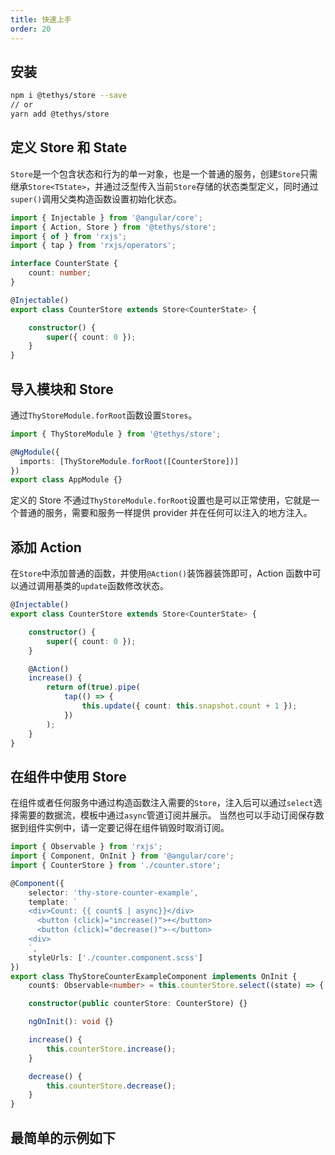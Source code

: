 ```yaml
---
title: 快速上手
order: 20
---
```


## 安装

```bash
npm i @tethys/store --save
// or
yarn add @tethys/store
```

## 定义 Store 和 State

`Store`是一个包含状态和行为的单一对象，也是一个普通的服务，创建`Store`只需继承`Store<TState>`，并通过泛型传入当前`Store`存储的状态类型定义，同时通过`super()`调用父类构造函数设置初始化状态。
```ts
import { Injectable } from '@angular/core';
import { Action, Store } from '@tethys/store';
import { of } from 'rxjs';
import { tap } from 'rxjs/operators';

interface CounterState {
    count: number;
}

@Injectable()
export class CounterStore extends Store<CounterState> {

    constructor() {
        super({ count: 0 });
    }
}
```

## 导入模块和 Store

通过`ThyStoreModule.forRoot`函数设置`Stores`。

```ts
import { ThyStoreModule } from '@tethys/store';

@NgModule({
  imports: [ThyStoreModule.forRoot([CounterStore])]
})
export class AppModule {}
```

<alert>定义的 Store 不通过`ThyStoreModule.forRoot`设置也是可以正常使用，它就是一个普通的服务，需要和服务一样提供 provider 并在任何可以注入的地方注入。</alert>

## 添加 Action
在`Store`中添加普通的函数，并使用`@Action()`装饰器装饰即可，Action 函数中可以通过调用基类的`update`函数修改状态。
```ts
@Injectable()
export class CounterStore extends Store<CounterState> {

    constructor() {
        super({ count: 0 });
    }

    @Action()
    increase() {
        return of(true).pipe(
            tap(() => {
                this.update({ count: this.snapshot.count + 1 });
            })
        );
    }
}
```

## 在组件中使用 Store

在组件或者任何服务中通过构造函数注入需要的`Store`，注入后可以通过`select`选择需要的数据流，模板中通过`async`管道订阅并展示。
<alert>当然也可以手动订阅保存数据到组件实例中，请一定要记得在组件销毁时取消订阅。</alert>

```ts
import { Observable } from 'rxjs';
import { Component, OnInit } from '@angular/core';
import { CounterStore } from './counter.store';

@Component({
    selector: 'thy-store-counter-example',
    template: `
    <div>Count: {{ count$ | async}}</div>
      <button (click)="increase()">+</button>
      <button (click)="decrease()">-</button>
    <div>
    `,
    styleUrls: ['./counter.component.scss']
})
export class ThyStoreCounterExampleComponent implements OnInit {
    count$: Observable<number> = this.counterStore.select((state) => { return state.count });

    constructor(public counterStore: CounterStore) {}

    ngOnInit(): void {}

    increase() {
        this.counterStore.increase();
    }

    decrease() {
        this.counterStore.decrease();
    }
}
```

## 最简单的示例如下
<example name="thy-store-counter-example" />

